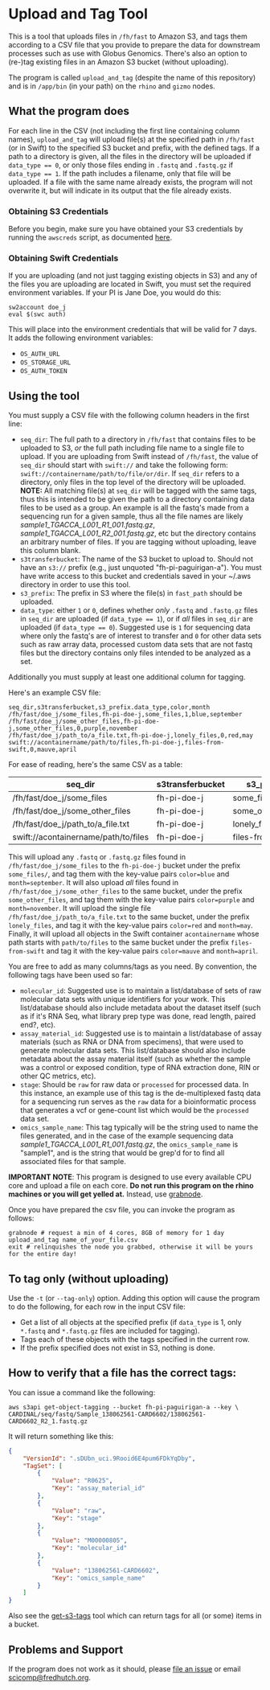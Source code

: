 # Upload and Tag Tool

This is a tool that uploads files in `/fh/fast` to Amazon S3, and tags them
according to a CSV file that you provide to prepare the data for downstream processes such as use with Globus Genomics. There's also an option to (re-)tag existing files
in an Amazon S3 bucket (without uploading).

The program is called `upload_and_tag` (despite the name of this repository)
and is in `/app/bin` (in your path) on the `rhino` and `gizmo` nodes.

## What the program does

For each line in the CSV (not including the first line containing column names), `upload_and_tag` will upload file(s) at the specified path in `/fh/fast`
(or in Swift) to the specified S3 bucket and prefix, with the defined tags.  If a path to a directory is given, all the files in the directory will be uploaded if `data_type == 0`, or only those files ending in `.fastq` and `.fastq.gz` if `data_type == 1`.  If the path includes a filename, only that file will be uploaded. If a file with the same name already exists, the program will not overwrite
it, but will indicate in its output that the file already exists.

### Obtaining S3 Credentials

Before you begin, make sure you have obtained your S3 credentials
by running the `awscreds` script, as documented
[here](http://sciwiki.fredhutch.org/computing/access_overview/#getting-aws-s3-credentials).

### Obtaining Swift Credentials

If you are uploading (and not just tagging existing objects in S3) 
and any of the files you are uploading are located in Swift, you must
set the required environment variables. If your PI is Jane Doe, you would 
do this:

```
sw2account doe_j
eval $(swc auth)
```

This will place into the environment credentials that will be valid for
7 days. It adds the following environment variables:

* `OS_AUTH_URL`
* `OS_STORAGE_URL`
* `OS_AUTH_TOKEN`




## Using the tool

You must supply a CSV file with the following column headers in the first line:

* `seq_dir`: The full path to a directory in `/fh/fast` that contains files to be
  uploaded to S3, *or* the full path including file name to a single file to upload.
  If you are uploading from Swift instead of `/fh/fast`, the value
  of `seq_dir` should start with `swift://` and take the following form: `swift://containername/path/to/file/or/dir`.
  If `seq_dir` refers to a directory, only files in the top level of the directory
  will be uploaded. **NOTE:** All matching file(s) at `seq_dir` will be tagged with the same tags, thus this is intended to be given the path to a directory containing data files to be used as a group.  An example is all the fastq's made from a sequencing run for a given sample, thus all the file names are likely *sample1_TGACCA_L001_R1_001.fastq.gz*, *sample1_TGACCA_L001_R2_001.fastq.gz*, etc but the directory contains an arbitrary number of files.  If you are tagging without uploading, leave this column blank.
* `s3transferbucket`: The name of the S3 bucket to upload to. Should
  not have an `s3://` prefix (e.g., just unquoted "fh-pi-paguirigan-a"). You must have write access to this bucket and credentials saved in your ~/.aws directory in order
  to use this tool.
* `s3_prefix`: The prefix in S3 where the file(s) in `fast_path` should be uploaded.
* `data_type`: either `1` or `0`, defines whether *only* `.fastq` and `.fastq.gz` files in `seq_dir` are uploaded (if `data_type == 1`), or if *all* files in `seq_dir` are uploaded (if `data_type == 0`).  Suggested use is `1` for sequencing data where only the fastq's are of interest to transfer and `0` for other data sets such as raw array data, processed custom data sets that are not fastq files but the directory contains only files intended to be analyzed as a set.

Additionally you must supply at least one additional column 
for tagging. 

Here's an example CSV file:

```csv
seq_dir,s3transferbucket,s3_prefix.data_type,color,month
/fh/fast/doe_j/some_files,fh-pi-doe-j,some_files,1,blue,september
/fh/fast/doe_j/some_other_files,fh-pi-doe-j,some_other_files,0,purple,november
/fh/fast/doe_j/path_to/a_file.txt,fh-pi-doe-j,lonely_files,0,red,may
swift://acontainername/path/to/files,fh-pi-doe-j,files-from-swift,0,mauve,april
```

For ease of reading, here's the same CSV as a table:



| seq_dir  | s3transferbucket   | s3_prefix  | data_type  | color  | month  |
|---|---|---|---|---|---|
| /fh/fast/doe_j/some_files   | fh-pi-doe-j   | some_files   | 1  | blue  | september   |
| /fh/fast/doe_j/some_other_files  | fh-pi-doe-j   | some_other_files   | 0  | purple  | november  |
|/fh/fast/doe_j/path_to/a_file.txt|fh-pi-doe-j|lonely_files|0|red|may
|swift://acontainername/path/to/files|fh-pi-doe-j|files-from-swift|0|mauve|april|

This will upload any `.fastq` or `.fastq.gz` files found
in `/fh/fast/doe_j/some_files` to the `fh-pi-doe-j` bucket
under the prefix `some_files/`, and tag them with the key-value
pairs `color=blue` and `month=september`. 
It will also upload *all* files found in `/fh/fast/doe_j/some_other_files` to the same bucket, under the
prefix `some_other_files`, and tag them with the key-value pairs
`color=purple` and `month=november`.
It will upload the single file `/fh/fast/doe_j/path_to/a_file.txt` to the same bucket, under the prefix `lonely_files`, and tag it with the key-value pairs
`color=red` and `month=may`.
Finally, it will upload all objects in the Swift container `acontainername` 
whose path starts with `path/to/files` to the same bucket under the prefix 
`files-from-swift` and tag it with the key-value pairs
`color=mauve` and `month=april`.

You are free to add as many columns/tags as you need.
By convention, the following tags have been used so far:

* `molecular_id`:   Suggested use is to maintain a list/database of sets of raw molecular data sets with unique identifiers for your work.  This list/database should also include metadata about the dataset itself (such as if it's RNA Seq, what library prep type was done, read length, paired end?, etc).  
* `assay_material_id`:  Suggested use is to maintain a list/database of assay materials (such as RNA or DNA from specimens), that were used to generate molecular data sets. This list/database should also include metadata about the assay material itself (such as whether the sample was a control or exposed condition, type of RNA extraction done, RIN or other QC metrics, etc).  
* `stage`:  Should be `raw` for raw data or `processed` for processed data. In this instance, an example use of this tag is the de-multiplexed fastq data for a sequencing run serves as the `raw` data for a bioinformatic process that generates a vcf or gene-count list which would be the `processed` data set.  
* `omics_sample_name`: This tag typically will be the string used to name the files generated, and in the case of the example sequencing data *sample1_TGACCA_L001_R1_001.fastq.gz*, the `omics_sample_name` is "sample1", and is the string that would be grep'd for to find all associated files for that sample.

**IMPORTANT NOTE**: This program is designed to use every available CPU core
and upload a file on each core. **Do not run this program on the rhino
machines or you will get yelled at.** Instead, use
[grabnode](https://teams.fhcrc.org/sites/citwiki/SciComp/Pages/Grab%20Commands.aspx).

Once you have prepared the csv file, you can invoke the program as follows:

```
grabnode # request a min of 4 cores, 8GB of memory for 1 day
upload_and_tag name_of_your_file.csv
exit # relinquishes the node you grabbed, otherwise it will be yours for the entire day!
```

## To tag only (without uploading)

Use the `-t` (or `--tag-only`) option. Adding this option will cause the program
to do the following, for each row in the input CSV file:

* Get a list of all objects at the specified prefix (if `data_type` is 1,
  only `*.fastq` and `*.fastq.gz` files are included for tagging).
* Tags each of these objects with the tags specified in the current row.
* If the prefix specified does not exist in S3, nothing is done.  

## How to verify that a file has the correct tags:

You can issue a command like the following:

```
aws s3api get-object-tagging --bucket fh-pi-paguirigan-a --key \
CARDINAL/seq/fastq/Sample_138062561-CARD6602/138062561-CARD6602_R2_1.fastq.gz
```

It will return something like this:

```json
{
    "VersionId": ".sDUbn_uci.9Rooid6E4pum6FDkYqDby",
    "TagSet": [
        {
            "Value": "R0625",
            "Key": "assay_material_id"
        },
        {
            "Value": "raw",
            "Key": "stage"
        },
        {
            "Value": "M00000805",
            "Key": "molecular_id"
        },
        {
            "Value": "138062561-CARD6602",
            "Key": "omics_sample_name"
        }
    ]
}  
```

Also see the  [get-s3-tags](https://github.com/FredHutch/get-s3-tags) tool
which can return tags for all (or some) items in a bucket.


## Problems and Support

If the program does not work as it should, please
[file an issue](https://github.com/FredHutch/s3tagcrawler/issues/new)
or email [scicomp@fredhutch.org](mailto:scicomp@fredhutch.org).
